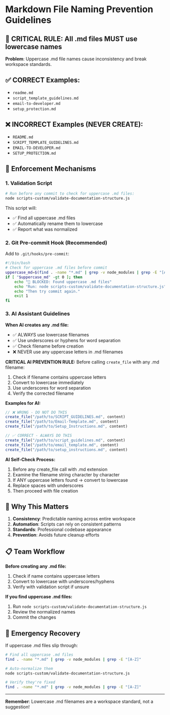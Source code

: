 # Markdown File Naming Prevention Guidelines

## 🚫 CRITICAL RULE: All .md files MUST use lowercase names

**Problem**: Uppercase .md file names cause inconsistency and break workspace standards.

## ✅ CORRECT Examples:
- `readme.md`
- `script_template_guidelines.md` 
- `email-to-developer.md`
- `setup_protection.md`

## ❌ INCORRECT Examples (NEVER CREATE):
- `README.md`
- `SCRIPT_TEMPLATE_GUIDELINES.md`
- `EMAIL-TO-DEVELOPER.md`  
- `SETUP_PROTECTION.md`

## 🔧 Enforcement Mechanisms

### 1. Validation Script
```bash
# Run before any commit to check for uppercase .md files:
node scripts-custom/validate-documentation-structure.js
```

This script will:
- ✅ Find all uppercase .md files
- ✅ Automatically rename them to lowercase
- ✅ Report what was normalized

### 2. Git Pre-commit Hook (Recommended)
Add to `.git/hooks/pre-commit`:
```bash
#!/bin/bash
# Check for uppercase .md files before commit
uppercase_md=$(find . -name "*.md" | grep -v node_modules | grep -E "[A-Z]" | wc -l)
if [ "$uppercase_md" -gt 0 ]; then
    echo "🚫 BLOCKED: Found uppercase .md files"
    echo "Run: node scripts-custom/validate-documentation-structure.js"
    echo "Then try commit again."
    exit 1
fi
```

### 3. AI Assistant Guidelines

**When AI creates any .md file:**
- ✅ ALWAYS use lowercase filenames
- ✅ Use underscores or hyphens for word separation  
- ✅ Check filename before creation
- ❌ NEVER use any uppercase letters in .md filenames

**CRITICAL AI PREVENTION RULE:**
Before calling `create_file` with any .md filename:
1. Check if filename contains uppercase letters
2. Convert to lowercase immediately
3. Use underscores for word separation
4. Verify the corrected filename

**Examples for AI:**
```javascript
// ❌ WRONG - DO NOT DO THIS
create_file("/path/to/SCRIPT_GUIDELINES.md", content)
create_file("/path/to/Email-Template.md", content)
create_file("/path/to/Setup_Instructions.md", content)

// ✅ CORRECT - ALWAYS DO THIS
create_file("/path/to/script_guidelines.md", content)
create_file("/path/to/email_template.md", content) 
create_file("/path/to/setup_instructions.md", content)
```

**AI Self-Check Process:**
1. Before any create_file call with .md extension
2. Examine the filename string character by character
3. If ANY uppercase letters found → convert to lowercase
4. Replace spaces with underscores
5. Then proceed with file creation

## 🎯 Why This Matters

1. **Consistency**: Predictable naming across entire workspace
2. **Automation**: Scripts can rely on consistent patterns  
3. **Standards**: Professional codebase appearance
4. **Prevention**: Avoids future cleanup efforts

## 📋 Team Workflow

**Before creating any .md file:**
1. Check if name contains uppercase letters
2. Convert to lowercase with underscores/hyphens
3. Verify with validation script if unsure

**If you find uppercase .md files:**
1. Run `node scripts-custom/validate-documentation-structure.js`
2. Review the normalized names
3. Commit the changes

## 🚨 Emergency Recovery

If uppercase .md files slip through:
```bash
# Find all uppercase .md files
find . -name "*.md" | grep -v node_modules | grep -E "[A-Z]"

# Auto-normalize them
node scripts-custom/validate-documentation-structure.js

# Verify they're fixed
find . -name "*.md" | grep -v node_modules | grep -E "[A-Z]"
```

---

**Remember**: Lowercase .md filenames are a workspace standard, not a suggestion!
